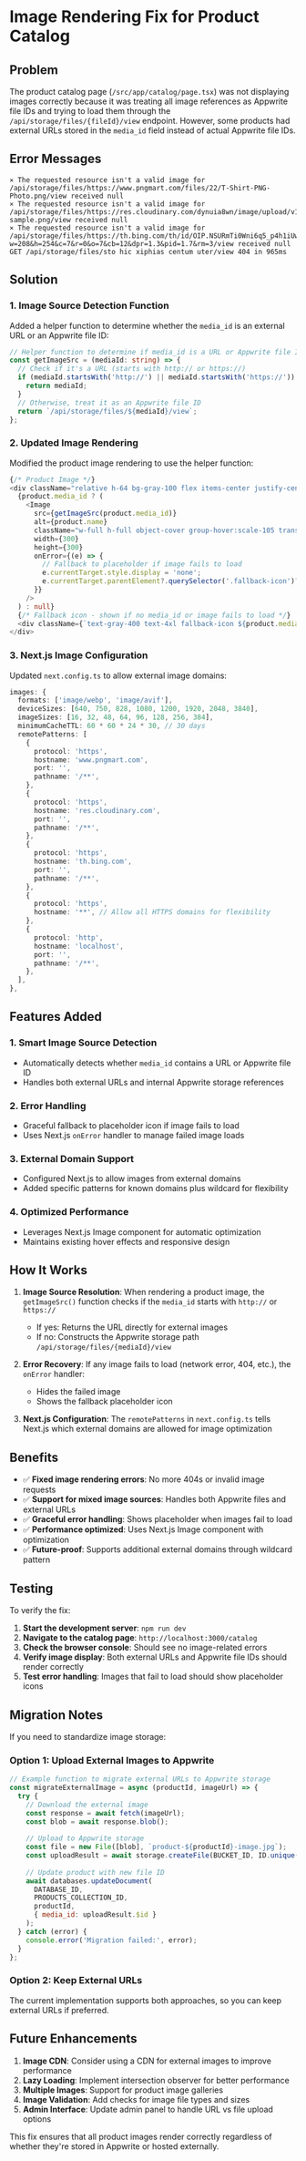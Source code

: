 # Image Rendering Fix for Product Catalog

## Problem
The product catalog page (`/src/app/catalog/page.tsx`) was not displaying images correctly because it was treating all image references as Appwrite file IDs and trying to load them through the `/api/storage/files/{fileId}/view` endpoint. However, some products had external URLs stored in the `media_id` field instead of actual Appwrite file IDs.

## Error Messages
```
⨯ The requested resource isn't a valid image for /api/storage/files/https://www.pngmart.com/files/22/T-Shirt-PNG-Photo.png/view received null
⨯ The requested resource isn't a valid image for /api/storage/files/https://res.cloudinary.com/dynuia8wn/image/upload/v1759409064/main-sample.png/view received null
⨯ The requested resource isn't a valid image for /api/storage/files/https://th.bing.com/th/id/OIP.NSURmTi0Wni6q5_p4h1iUwAAAA?w=208&h=254&c=7&r=0&o=7&cb=12&dpr=1.3&pid=1.7&rm=3/view received null
GET /api/storage/files/sto hic xiphias centum uter/view 404 in 965ms
```

## Solution

### 1. Image Source Detection Function
Added a helper function to determine whether the `media_id` is an external URL or an Appwrite file ID:

```typescript
// Helper function to determine if media_id is a URL or Appwrite file ID
const getImageSrc = (mediaId: string) => {
  // Check if it's a URL (starts with http:// or https://)
  if (mediaId.startsWith('http://') || mediaId.startsWith('https://')) {
    return mediaId;
  }
  // Otherwise, treat it as an Appwrite file ID
  return `/api/storage/files/${mediaId}/view`;
};
```

### 2. Updated Image Rendering
Modified the product image rendering to use the helper function:

```typescript
{/* Product Image */}
<div className="relative h-64 bg-gray-100 flex items-center justify-center overflow-hidden">
  {product.media_id ? (
    <Image
      src={getImageSrc(product.media_id)}
      alt={product.name}
      className="w-full h-full object-cover group-hover:scale-105 transition-transform duration-300"
      width={300} 
      height={300}
      onError={(e) => {
        // Fallback to placeholder if image fails to load
        e.currentTarget.style.display = 'none';
        e.currentTarget.parentElement?.querySelector('.fallback-icon')?.classList.remove('hidden');
      }}
    />
  ) : null}
  {/* Fallback icon - shown if no media_id or image fails to load */}
  <div className={`text-gray-400 text-4xl fallback-icon ${product.media_id ? 'hidden' : ''}`}>📦</div>
</div>
```

### 3. Next.js Image Configuration
Updated `next.config.ts` to allow external image domains:

```typescript
images: {
  formats: ['image/webp', 'image/avif'],
  deviceSizes: [640, 750, 828, 1080, 1200, 1920, 2048, 3840],
  imageSizes: [16, 32, 48, 64, 96, 128, 256, 384],
  minimumCacheTTL: 60 * 60 * 24 * 30, // 30 days
  remotePatterns: [
    {
      protocol: 'https',
      hostname: 'www.pngmart.com',
      port: '',
      pathname: '/**',
    },
    {
      protocol: 'https',
      hostname: 'res.cloudinary.com',
      port: '',
      pathname: '/**',
    },
    {
      protocol: 'https',
      hostname: 'th.bing.com',
      port: '',
      pathname: '/**',
    },
    {
      protocol: 'https',
      hostname: '**', // Allow all HTTPS domains for flexibility
    },
    {
      protocol: 'http',
      hostname: 'localhost',
      port: '',
      pathname: '/**',
    },
  ],
},
```

## Features Added

### 1. **Smart Image Source Detection**
- Automatically detects whether `media_id` contains a URL or Appwrite file ID
- Handles both external URLs and internal Appwrite storage references

### 2. **Error Handling**
- Graceful fallback to placeholder icon if image fails to load
- Uses Next.js `onError` handler to manage failed image loads

### 3. **External Domain Support**
- Configured Next.js to allow images from external domains
- Added specific patterns for known domains plus wildcard for flexibility

### 4. **Optimized Performance**
- Leverages Next.js Image component for automatic optimization
- Maintains existing hover effects and responsive design

## How It Works

1. **Image Source Resolution**: When rendering a product image, the `getImageSrc()` function checks if the `media_id` starts with `http://` or `https://`
   - If yes: Returns the URL directly for external images
   - If no: Constructs the Appwrite storage path `/api/storage/files/{mediaId}/view`

2. **Error Recovery**: If any image fails to load (network error, 404, etc.), the `onError` handler:
   - Hides the failed image
   - Shows the fallback placeholder icon

3. **Next.js Configuration**: The `remotePatterns` in `next.config.ts` tells Next.js which external domains are allowed for image optimization

## Benefits

- ✅ **Fixed image rendering errors**: No more 404s or invalid image requests
- ✅ **Support for mixed image sources**: Handles both Appwrite files and external URLs
- ✅ **Graceful error handling**: Shows placeholder when images fail to load
- ✅ **Performance optimized**: Uses Next.js Image component with optimization
- ✅ **Future-proof**: Supports additional external domains through wildcard pattern

## Testing

To verify the fix:

1. **Start the development server**: `npm run dev`
2. **Navigate to the catalog page**: `http://localhost:3000/catalog`
3. **Check the browser console**: Should see no image-related errors
4. **Verify image display**: Both external URLs and Appwrite file IDs should render correctly
5. **Test error handling**: Images that fail to load should show placeholder icons

## Migration Notes

If you need to standardize image storage:

### Option 1: Upload External Images to Appwrite
```javascript
// Example function to migrate external URLs to Appwrite storage
const migrateExternalImage = async (productId, imageUrl) => {
  try {
    // Download the external image
    const response = await fetch(imageUrl);
    const blob = await response.blob();
    
    // Upload to Appwrite storage
    const file = new File([blob], `product-${productId}-image.jpg`);
    const uploadResult = await storage.createFile(BUCKET_ID, ID.unique(), file);
    
    // Update product with new file ID
    await databases.updateDocument(
      DATABASE_ID,
      PRODUCTS_COLLECTION_ID,
      productId,
      { media_id: uploadResult.$id }
    );
  } catch (error) {
    console.error('Migration failed:', error);
  }
};
```

### Option 2: Keep External URLs
The current implementation supports both approaches, so you can keep external URLs if preferred.

## Future Enhancements

1. **Image CDN**: Consider using a CDN for external images to improve performance
2. **Lazy Loading**: Implement intersection observer for better performance
3. **Multiple Images**: Support for product image galleries
4. **Image Validation**: Add checks for image file types and sizes
5. **Admin Interface**: Update admin panel to handle URL vs file upload options

This fix ensures that all product images render correctly regardless of whether they're stored in Appwrite or hosted externally.
